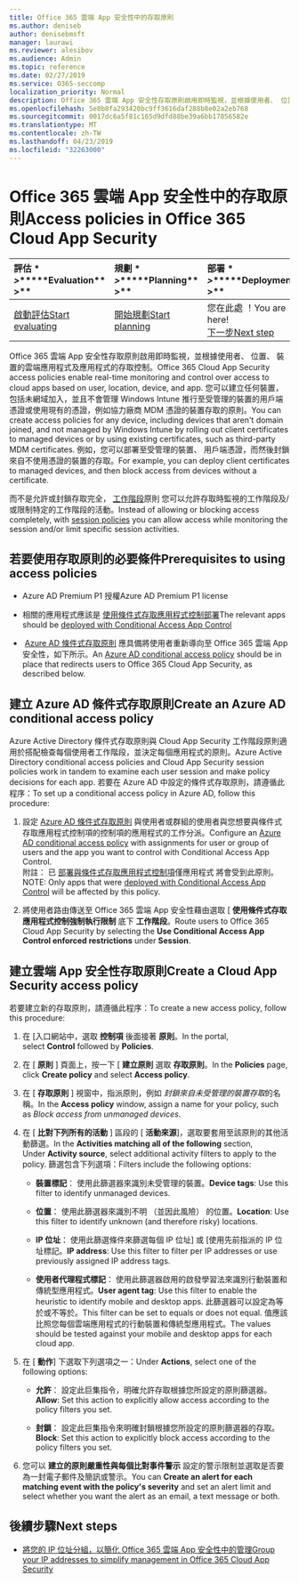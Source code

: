 ```yaml
---
title: Office 365 雲端 App 安全性中的存取原則
ms.author: deniseb
author: denisebmsft
manager: laurawi
ms.reviewer: alesibov
ms.audience: Admin
ms.topic: reference
ms.date: 02/27/2019
ms.service: O365-seccomp
localization_priority: Normal
description: Office 365 雲端 App 安全性存取原則啟用即時監視，並根據使用者、 位置、 裝置的雲端應用程式及應用程式的存取控制。 您可以建立任何裝置，包括未網域加入，並且不會管理 Windows Intune 推行至受管理的裝置的用戶端憑證或使用現有的憑證，例如協力廠商 MDM 憑證的裝置存取的原則。 例如，您可以部署至受管理的裝置、 用戶端憑證，而然後封鎖來自不使用憑證的裝置的存取。
ms.openlocfilehash: 5e8b8fa293420bc9ff3616daf288b8e02a2eb768
ms.sourcegitcommit: 0017dc6a5f81c165d9dfd88be39a6bb17856582e
ms.translationtype: MT
ms.contentlocale: zh-TW
ms.lasthandoff: 04/23/2019
ms.locfileid: "32263000"
---
```

# <a name="access-policies-in-office-365-cloud-app-security"></a><span data-ttu-id="47bc1-105">Office 365 雲端 App 安全性中的存取原則</span><span class="sxs-lookup"><span data-stu-id="47bc1-105">Access policies in Office 365 Cloud App Security</span></span>

|<span data-ttu-id="47bc1-106">評估 \* *\>*\*</span><span class="sxs-lookup"><span data-stu-id="47bc1-106">\*\*\*\*Evaluation\*\* \>\*\*</span></span>|<span data-ttu-id="47bc1-107">規劃 \* *\>*\*</span><span class="sxs-lookup"><span data-stu-id="47bc1-107">\*\*\*\*Planning\*\* \>\*\*</span></span>|<span data-ttu-id="47bc1-108">部署 \* *\>*\*</span><span class="sxs-lookup"><span data-stu-id="47bc1-108">\*\*\*\*Deployment\*\* \>\*\*</span></span>|<span data-ttu-id="47bc1-109">使用率 \* \* \*</span><span class="sxs-lookup"><span data-stu-id="47bc1-109">\*\*\*\*Utilization\*\*\*\*</span></span>|
|:-----|:-----|:-----|:-----|
|[<span data-ttu-id="47bc1-110">啟動評估</span><span class="sxs-lookup"><span data-stu-id="47bc1-110">Start evaluating</span></span>](office-365-cas-overview.md) <br/> |[<span data-ttu-id="47bc1-111">開始規劃</span><span class="sxs-lookup"><span data-stu-id="47bc1-111">Start planning</span></span>](get-ready-for-office-365-cas.md) <br/> |<span data-ttu-id="47bc1-112">您在此處 ！</span><span class="sxs-lookup"><span data-stu-id="47bc1-112">You are here!</span></span>  <br/> [<span data-ttu-id="47bc1-113">下一步</span><span class="sxs-lookup"><span data-stu-id="47bc1-113">Next step</span></span>](group-your-ip-addresses-in-ocas.md) <br/> |[<span data-ttu-id="47bc1-114">開始使用</span><span class="sxs-lookup"><span data-stu-id="47bc1-114">Start utilizing</span></span>](utilization-activities-for-ocas.md) <br/> |

<span data-ttu-id="47bc1-115">Office 365 雲端 App 安全性存取原則啟用即時監視，並根據使用者、 位置、 裝置的雲端應用程式及應用程式的存取控制。</span><span class="sxs-lookup"><span data-stu-id="47bc1-115">Office 365 Cloud App Security access policies enable real-time monitoring and control over access to cloud apps based on user, location, device, and app.</span></span> <span data-ttu-id="47bc1-116">您可以建立任何裝置，包括未網域加入，並且不會管理 Windows Intune 推行至受管理的裝置的用戶端憑證或使用現有的憑證，例如協力廠商 MDM 憑證的裝置存取的原則。</span><span class="sxs-lookup"><span data-stu-id="47bc1-116">You can create access policies for any device, including devices that aren't domain joined, and not managed by Windows Intune by rolling out client certificates to managed devices or by using existing certificates, such as third-party MDM certificates.</span></span> <span data-ttu-id="47bc1-117">例如，您可以部署至受管理的裝置、 用戶端憑證，而然後封鎖來自不使用憑證的裝置的存取。</span><span class="sxs-lookup"><span data-stu-id="47bc1-117">For example, you can deploy client certificates to managed devices, and then block access from devices without a certificate.</span></span>

<span data-ttu-id="47bc1-118">而不是允許或封鎖存取完全， [工作階段](ocas-session-policies.md)原則 您可以允許存取時監視的工作階段及/或限制特定的工作階段的活動。</span><span class="sxs-lookup"><span data-stu-id="47bc1-118">Instead of allowing or blocking access completely, with [session policies](ocas-session-policies.md) you can allow access while monitoring the session and/or limit specific session activities.</span></span>

## <a name="prerequisites-to-using-access-policies"></a><span data-ttu-id="47bc1-119">若要使用存取原則的必要條件</span><span class="sxs-lookup"><span data-stu-id="47bc1-119">Prerequisites to using access policies</span></span>

- <span data-ttu-id="47bc1-120">Azure AD Premium P1 授權</span><span class="sxs-lookup"><span data-stu-id="47bc1-120">Azure AD Premium P1 license</span></span>

- <span data-ttu-id="47bc1-121">相關的應用程式應該是 [使用條件式存取應用程式控制部署](https://docs.microsoft.com/en-us/cloud-app-security/proxy-deployment-aad)</span><span class="sxs-lookup"><span data-stu-id="47bc1-121">The relevant apps should be [deployed with Conditional Access App Control](https://docs.microsoft.com/en-us/cloud-app-security/proxy-deployment-aad)</span></span>

- <span data-ttu-id="47bc1-122"> [Azure AD 條件式存取原則](https://docs.microsoft.com/azure/active-directory/active-directory-conditional-access-azure-portal) 應具備將使用者重新導向至 Office 365 雲端 App 安全性，如下所示。</span><span class="sxs-lookup"><span data-stu-id="47bc1-122">An [Azure AD conditional access policy](https://docs.microsoft.com/azure/active-directory/active-directory-conditional-access-azure-portal) should be in place that redirects users to Office 365 Cloud App Security, as described below.</span></span>

## <a name="create-an-azure-ad-conditional-access-policy"></a><span data-ttu-id="47bc1-123">建立 Azure AD 條件式存取原則</span><span class="sxs-lookup"><span data-stu-id="47bc1-123">Create an Azure AD conditional access policy</span></span>

<span data-ttu-id="47bc1-124">Azure Active Directory 條件式存取原則與 Cloud App Security 工作階段原則適用於搭配檢查每個使用者工作階段，並決定每個應用程式的原則。</span><span class="sxs-lookup"><span data-stu-id="47bc1-124">Azure Active Directory conditional access policies and Cloud App Security session policies work in tandem to examine each user session and make policy decisions for each app.</span></span> <span data-ttu-id="47bc1-125">若要在 Azure AD 中設定的條件式存取原則，請遵循此程序：</span><span class="sxs-lookup"><span data-stu-id="47bc1-125">To set up a conditional access policy in Azure AD, follow this procedure:</span></span>

1. <span data-ttu-id="47bc1-126">設定 [Azure AD 條件式存取原則](https://docs.microsoft.com/azure/active-directory/active-directory-conditional-access-azure-portal) 與使用者或群組的使用者與您想要與條件式存取應用程式控制項的控制項的應用程式的工作分派。</span><span class="sxs-lookup"><span data-stu-id="47bc1-126">Configure an [Azure AD conditional access policy](https://docs.microsoft.com/azure/active-directory/active-directory-conditional-access-azure-portal) with assignments for user or group of users and the app you want to control with Conditional Access App Control.</span></span><br><span data-ttu-id="47bc1-127">附註： 已 [部署與條件式存取應用程式控制項](https://docs.microsoft.com/cloud-app-security/proxy-deployment-aad)僅應用程式 將會受到此原則。</span><span class="sxs-lookup"><span data-stu-id="47bc1-127">NOTE: Only apps that were [deployed with Conditional Access App Control](https://docs.microsoft.com/cloud-app-security/proxy-deployment-aad) will be affected by this policy.</span></span>

2. <span data-ttu-id="47bc1-128">將使用者路由傳送至 Office 365 雲端 App 安全性藉由選取 [ **使用條件式存取應用程式控制強制執行限制** 底下 **工作階段**。</span><span class="sxs-lookup"><span data-stu-id="47bc1-128">Route users to Office 365 Cloud App Security by selecting the **Use Conditional Access App Control enforced restrictions** under **Session**.</span></span>

## <a name="create-a-cloud-app-security-access-policy"></a><span data-ttu-id="47bc1-129">建立雲端 App 安全性存取原則</span><span class="sxs-lookup"><span data-stu-id="47bc1-129">Create a Cloud App Security access policy</span></span>

<span data-ttu-id="47bc1-130">若要建立新的存取原則，請遵循此程序：</span><span class="sxs-lookup"><span data-stu-id="47bc1-130">To create a new access policy, follow this procedure:</span></span>

1. <span data-ttu-id="47bc1-131">在 [入口網站中，選取 **控制項** 後面接著 **原則**。</span><span class="sxs-lookup"><span data-stu-id="47bc1-131">In the portal, select **Control** followed by **Policies**.</span></span>

2. <span data-ttu-id="47bc1-132">在 [ **原則** ] 頁面上，按一下 [ **建立原則** 選取 **存取原則**。</span><span class="sxs-lookup"><span data-stu-id="47bc1-132">In the **Policies** page, click **Create policy** and select **Access policy**.</span></span>

3. <span data-ttu-id="47bc1-133">在 [ **存取原則** ] 視窗中，指派原則，例如 *封鎖來自未受管理的裝置存取*的名稱。</span><span class="sxs-lookup"><span data-stu-id="47bc1-133">In the **Access policy** window, assign a name for your policy, such as *Block access from unmanaged devices*.</span></span>

4. <span data-ttu-id="47bc1-134">在 [ **比對下列所有的活動** ] 區段的 [ **活動來源**]，選取要套用至該原則的其他活動篩選。</span><span class="sxs-lookup"><span data-stu-id="47bc1-134">In the **Activities matching all of the following** section, Under **Activity source**, select additional activity filters to apply to the policy.</span></span> <span data-ttu-id="47bc1-135">篩選包含下列選項：</span><span class="sxs-lookup"><span data-stu-id="47bc1-135">Filters include the following options:</span></span>
    
    - <span data-ttu-id="47bc1-136">**裝置標記**： 使用此篩選器來識別未受管理的裝置。</span><span class="sxs-lookup"><span data-stu-id="47bc1-136">**Device tags**: Use this filter to identify unmanaged devices.</span></span>
    
    - <span data-ttu-id="47bc1-137">**位置**： 使用此篩選器來識別不明 （並因此風險） 的位置。</span><span class="sxs-lookup"><span data-stu-id="47bc1-137">**Location**: Use this filter to identify unknown (and therefore risky) locations.</span></span>
    
    - <span data-ttu-id="47bc1-138">**IP 位址**： 使用此篩選條件來篩選每個 IP 位址] 或 [使用先前指派的 IP 位址標記。</span><span class="sxs-lookup"><span data-stu-id="47bc1-138">**IP address**: Use this filter to filter per IP addresses or use previously assigned IP address tags.</span></span>
    
    - <span data-ttu-id="47bc1-139">**使用者代理程式標記**： 使用此篩選器啟用的啟發學習法來識別行動裝置和傳統型應用程式。</span><span class="sxs-lookup"><span data-stu-id="47bc1-139">**User agent tag**: Use this filter to enable the heuristic to identify mobile and desktop apps.</span></span> <span data-ttu-id="47bc1-140">此篩選器可以設定為等於或不等於。</span><span class="sxs-lookup"><span data-stu-id="47bc1-140">This filter can be set to equals or does not equal.</span></span> <span data-ttu-id="47bc1-141">值應該比照您每個雲端應用程式的行動裝置和傳統型應用程式。</span><span class="sxs-lookup"><span data-stu-id="47bc1-141">The values should be tested against your mobile and desktop apps for each cloud app.</span></span>

5. <span data-ttu-id="47bc1-142">在 [ **動作**] 下選取下列選項之一：</span><span class="sxs-lookup"><span data-stu-id="47bc1-142">Under **Actions**, select one of the following options:</span></span>
    
    - <span data-ttu-id="47bc1-143">**允許**： 設定此巨集指令，明確允許存取根據您所設定的原則篩選器。</span><span class="sxs-lookup"><span data-stu-id="47bc1-143">**Allow**: Set this action to explicitly allow access according to the policy filters you set.</span></span>
    
    - <span data-ttu-id="47bc1-144">**封鎖**： 設定此巨集指令來明確封鎖根據您所設定的原則篩選器的存取。</span><span class="sxs-lookup"><span data-stu-id="47bc1-144">**Block**: Set this action to explicitly block access according to the policy filters you set.</span></span>

6. <span data-ttu-id="47bc1-145">您可以 **建立的原則嚴重性與每個比對事件警示** 設定的警示限制並選取是否要為一封電子郵件及簡訊或警示。</span><span class="sxs-lookup"><span data-stu-id="47bc1-145">You can **Create an alert for each matching event with the policy's severity** and set an alert limit and select whether you want the alert as an email, a text message or both.</span></span>

## <a name="next-steps"></a><span data-ttu-id="47bc1-146">後續步驟</span><span class="sxs-lookup"><span data-stu-id="47bc1-146">Next steps</span></span>

- [<span data-ttu-id="47bc1-147">將您的 IP 位址分組，以簡化 Office 365 雲端 App 安全性中的管理</span><span class="sxs-lookup"><span data-stu-id="47bc1-147">Group your IP addresses to simplify management in Office 365 Cloud App Security</span></span>](group-your-ip-addresses-in-ocas.md)